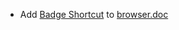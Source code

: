 * Add [Badge Shortcut](browser/documentation-artifacts#badge-shortcut) to [browser.doc](browser/documentation-artifacts)  